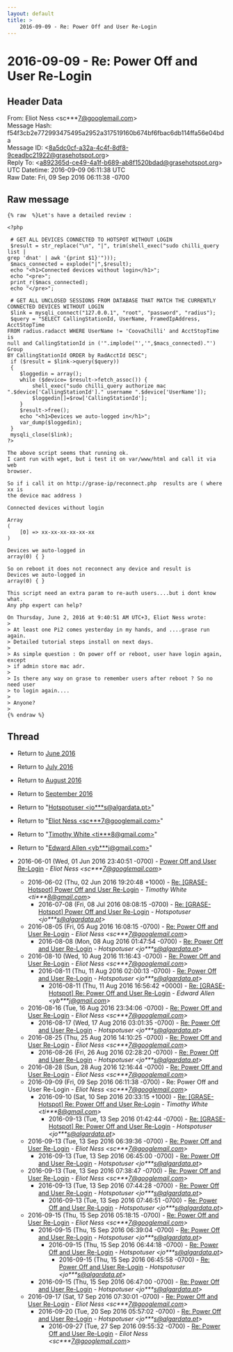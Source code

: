 ```yaml
---
layout: default
title: >
    2016-09-09 - Re: Power Off and User Re-Login
---
```


# 2016-09-09 - Re: Power Off and User Re-Login

## Header Data

From: Eliot Ness \<sc***7@googlemail.com\><br>
Message Hash: f54f3cb2e772993475495a2952a317519160b674bf6fbac6db114ffa56e04bda<br>
Message ID: \<8a5dc0cf-a32a-4c4f-8df8-9ceadbc21922@grasehotspot.org\><br>
Reply To: \<a892365d-ce49-4a1f-b689-ab8f1520bdad@grasehotspot.org\><br>
UTC Datetime: 2016-09-09 06:11:38 UTC<br>
Raw Date: Fri, 09 Sep 2016 06:11:38 -0700<br>

## Raw message

```
{% raw  %}Let's have a detailed review :

<?php
 
 # GET ALL DEVICES CONNECTED TO HOTSPOT WITHOUT LOGIN
 $result = str_replace("\n", "|", trim(shell_exec("sudo chilli_query list | 
grep 'dnat' | awk '{print $1}'")));
 $macs_connected = explode("|",$result);
 echo "<h1>Connected devices without login</h1>";
 echo "<pre>";
 print_r($macs_connected);
 echo "</pre>";
 
 # GET ALL UNCLOSED SESSIONS FROM DATABASE THAT MATCH THE CURRENTLY 
CONNECTED DEVICES WITHOUT LOGIN
 $link = mysqli_connect("127.0.0.1", "root", "password", "radius");
 $query = "SELECT CallingStationId, UserName, FramedIpAddress, AcctStopTime 
FROM radius.radacct WHERE UserName != 'CoovaChilli' and AcctStopTime is 
null and CallingStationId in ('".implode("','",$macs_connected)."') Group 
BY CallingStationId ORDER by RadAcctId DESC";
 if ($result = $link->query($query))
 {
    $loggedin = array();
    while ($device= $result->fetch_assoc()) {
        shell_exec("sudo chilli_query authorize mac 
".$device['CallingStationId']." username ".$device['UserName']);
        $loggedin[]=$row['CallingStationId'];
    }
    $result->free();
    echo "<h1>Devices we auto-logged in</h1>";
    var_dump($loggedin);
 }
 mysqli_close($link);
?>

The above script seems that running ok.
I cant run with wget, but i test it on var/www/html and call it via web 
browser.

So if i call it on http://grase-ip/reconnect.php  results are ( where xx is 
the device mac address )

Connected devices without login

Array
(
    [0] => xx-xx-xx-xx-xx-xx  
)

Devices we auto-logged in
array(0) { } 

So on reboot it does not reconnect any device and result is
Devices we auto-logged in
array(0) { } 

This script need an extra param to re-auth users....but i dont know what.
Any php expert can help?

On Thursday, June 2, 2016 at 9:40:51 AM UTC+3, Eliot Ness wrote:
>
> At least one Pi2 comes yesterday in my hands, and ....grase run again.
> Detailed tutorial steps install on next days.
>
> As simple question : On power off or reboot, user have login again, except 
> if admin store mac adr.
>
> Is there any way on grase to remember users after reboot ? So no need user 
> to login again....
>
> Anyone?
>
{% endraw %}
```

## Thread

+ Return to [June 2016](/archive/2016/06)
+ Return to [July 2016](/archive/2016/07)
+ Return to [August 2016](/archive/2016/08)
+ Return to [September 2016](/archive/2016/09)

+ Return to "[Hotspotuser <jo***s<span>@</span>algardata.pt>](/authors/jo___s_at_algardata_pt)"
+ Return to "[Eliot Ness <sc***7<span>@</span>googlemail.com>](/authors/sc___7_at_googlemail_com)"
+ Return to "[Timothy White <ti***8<span>@</span>gmail.com>](/authors/ti___8_at_gmail_com)"
+ Return to "[Edward Allen <yb***j<span>@</span>gmail.com>](/authors/yb___j_at_gmail_com)"

+ 2016-06-01 (Wed, 01 Jun 2016 23:40:51 -0700) - [Power Off and User Re-Login](/archive/2016/06/051aa5a7c53e211504e496ecbd27a6bba85e06c7ecfc233db7089e778b00faaf) - _Eliot Ness \<sc***7@googlemail.com\>_
  + 2016-06-02 (Thu, 02 Jun 2016 19:20:48 +1000) - [Re: [GRASE-Hotspot] Power Off and User Re-Login](/archive/2016/06/1e7c8ee4bdba789ad9d84db50d49acb6e8fd74ccf43cd78651a9efad1588ed86) - _Timothy White \<ti***8@gmail.com\>_
    + 2016-07-08 (Fri, 08 Jul 2016 08:08:15 -0700) - [Re: [GRASE-Hotspot] Power Off and User Re-Login](/archive/2016/07/e7c7da0a832fbb1859c27df071696a7462b20e9b3d32b508cffa7ab55c12c233) - _Hotspotuser \<jo***s@algardata.pt\>_
  + 2016-08-05 (Fri, 05 Aug 2016 16:08:15 -0700) - [Re: Power Off and User Re-Login](/archive/2016/08/ab532a678e3a01adf200a3ae5d5981fb2ba4852edea07fa23f0488dbe2d9b1a2) - _Eliot Ness \<sc***7@googlemail.com\>_
    + 2016-08-08 (Mon, 08 Aug 2016 01:47:54 -0700) - [Re: Power Off and User Re-Login](/archive/2016/08/c468696edce756ef3cbbacecfc1f5c56fd930d8381a61a089adc3bb9c964cfb8) - _Hotspotuser \<jo***s@algardata.pt\>_
  + 2016-08-10 (Wed, 10 Aug 2016 11:16:43 -0700) - [Re: Power Off and User Re-Login](/archive/2016/08/c2e40ce4612ff53118f083c428d880a0928f1a799f039112bc2991ed0f500d8b) - _Eliot Ness \<sc***7@googlemail.com\>_
    + 2016-08-11 (Thu, 11 Aug 2016 02:00:13 -0700) - [Re: Power Off and User Re-Login](/archive/2016/08/0dbff5e1f170169dd959e2aa2cea91343e60bff57a48f56201f969d47991ab7a) - _Hotspotuser \<jo***s@algardata.pt\>_
      + 2016-08-11 (Thu, 11 Aug 2016 16:56:42 +0000) - [Re: [GRASE-Hotspot] Re: Power Off and User Re-Login](/archive/2016/08/6d4c37d869cbf14841e3b89c2893e9e54641df08946ada4deb1389c333feddf3) - _Edward Allen \<yb***j@gmail.com\>_
  + 2016-08-16 (Tue, 16 Aug 2016 23:34:06 -0700) - [Re: Power Off and User Re-Login](/archive/2016/08/3822b70cdb3f252e0c1ded33a97971ae8479ca1011c24bb6fbca988be5b5c977) - _Eliot Ness \<sc***7@googlemail.com\>_
    + 2016-08-17 (Wed, 17 Aug 2016 03:01:35 -0700) - [Re: Power Off and User Re-Login](/archive/2016/08/91a9caa00df6a1e4cf75da6c9800837c1a8f2f4f74a5309e8b9c4b12fb65ba93) - _Hotspotuser \<jo***s@algardata.pt\>_
  + 2016-08-25 (Thu, 25 Aug 2016 14:10:25 -0700) - [Re: Power Off and User Re-Login](/archive/2016/08/476900dbbd1e1be58b24780889126ca49a106dd2544fa744283642fed944ec0b) - _Eliot Ness \<sc***7@googlemail.com\>_
    + 2016-08-26 (Fri, 26 Aug 2016 02:28:20 -0700) - [Re: Power Off and User Re-Login](/archive/2016/08/2a38dc1b0afcd9fedab30f486b5d0a0e527ad0d559319dd1526bf7aa3d8d6d76) - _Hotspotuser \<jo***s@algardata.pt\>_
  + 2016-08-28 (Sun, 28 Aug 2016 12:16:44 -0700) - [Re: Power Off and User Re-Login](/archive/2016/08/707468eabbfac27d6e7f981b874a37bf6515353001b7b1b6715e7d2c0b048128) - _Eliot Ness \<sc***7@googlemail.com\>_
  + 2016-09-09 (Fri, 09 Sep 2016 06:11:38 -0700) - Re: Power Off and User Re-Login - _Eliot Ness \<sc***7@googlemail.com\>_
    + 2016-09-10 (Sat, 10 Sep 2016 20:33:15 +1000) - [Re: [GRASE-Hotspot] Re: Power Off and User Re-Login](/archive/2016/09/b40119bc150f92ae7f4176862851a3d696c13d5e2ddb7d127e4aca8b7f0768af) - _Timothy White \<ti***8@gmail.com\>_
      + 2016-09-13 (Tue, 13 Sep 2016 01:42:44 -0700) - [Re: [GRASE-Hotspot] Re: Power Off and User Re-Login](/archive/2016/09/5933fcd1d77d7d3fb649a26f35ad1f1e4febc9010d4bee05033cc2861c3b69cf) - _Hotspotuser \<jo***s@algardata.pt\>_
  + 2016-09-13 (Tue, 13 Sep 2016 06:39:36 -0700) - [Re: Power Off and User Re-Login](/archive/2016/09/face9195c7091030f5f644161d522753488cdcf22a595faa0bdb990fa3328170) - _Eliot Ness \<sc***7@googlemail.com\>_
    + 2016-09-13 (Tue, 13 Sep 2016 06:45:00 -0700) - [Re: Power Off and User Re-Login](/archive/2016/09/df4952d794d2aeed5c07b4fc054f023f113d4b546c860b3584be20796f28e86c) - _Hotspotuser \<jo***s@algardata.pt\>_
  + 2016-09-13 (Tue, 13 Sep 2016 07:38:47 -0700) - [Re: Power Off and User Re-Login](/archive/2016/09/3a5b5dc94a86811d64c414c9e0c56f70ccac89a8c23f25e23eba1d4e76a95522) - _Eliot Ness \<sc***7@googlemail.com\>_
    + 2016-09-13 (Tue, 13 Sep 2016 07:44:28 -0700) - [Re: Power Off and User Re-Login](/archive/2016/09/6c51bece8c87dee5a2bd7ef0ab7ae98585f04f5ea93f454a498a7a44ec3db343) - _Hotspotuser \<jo***s@algardata.pt\>_
      + 2016-09-13 (Tue, 13 Sep 2016 07:46:51 -0700) - [Re: Power Off and User Re-Login](/archive/2016/09/0afc93269d66eb2d26d9819906745924ebf60c6ddaa460ac65538d0f8cf0ada0) - _Hotspotuser \<jo***s@algardata.pt\>_
  + 2016-09-15 (Thu, 15 Sep 2016 05:18:15 -0700) - [Re: Power Off and User Re-Login](/archive/2016/09/1c63ec5e06a6bbce6070493df4699b5563157f1226b7863b986fff950b069312) - _Eliot Ness \<sc***7@googlemail.com\>_
    + 2016-09-15 (Thu, 15 Sep 2016 06:39:04 -0700) - [Re: Power Off and User Re-Login](/archive/2016/09/f92c333713583c5ed78233f9482b3c4575cdb8ca079a693412d2c5ed241fa5fe) - _Hotspotuser \<jo***s@algardata.pt\>_
      + 2016-09-15 (Thu, 15 Sep 2016 06:44:18 -0700) - [Re: Power Off and User Re-Login](/archive/2016/09/b4b1b98b489cd5a44aa8e09028388eda4966a6f10903b3b45d1754db2de5f720) - _Hotspotuser \<jo***s@algardata.pt\>_
        + 2016-09-15 (Thu, 15 Sep 2016 06:45:58 -0700) - [Re: Power Off and User Re-Login](/archive/2016/09/76524d9b9ef991d691a4efc296b149e874d8d57074fadefd6ff295eb4617e08c) - _Hotspotuser \<jo***s@algardata.pt\>_
    + 2016-09-15 (Thu, 15 Sep 2016 06:47:00 -0700) - [Re: Power Off and User Re-Login](/archive/2016/09/33be5c9a368ff4d4b53e087603ca4e92df268fb36b3a0b1836290f36eda29a76) - _Hotspotuser \<jo***s@algardata.pt\>_
  + 2016-09-17 (Sat, 17 Sep 2016 07:30:01 -0700) - [Re: Power Off and User Re-Login](/archive/2016/09/066407dd887b847081bee5dfb103e9f0b19a045ed18442fc637f642c67476cbd) - _Eliot Ness \<sc***7@googlemail.com\>_
    + 2016-09-20 (Tue, 20 Sep 2016 05:57:02 -0700) - [Re: Power Off and User Re-Login](/archive/2016/09/da4f8bbdd38dfb2e4441baf125220a5317b2e77999dcfa90a617b67beb7b1b33) - _Hotspotuser \<jo***s@algardata.pt\>_
      + 2016-09-27 (Tue, 27 Sep 2016 09:55:32 -0700) - [Re: Power Off and User Re-Login](/archive/2016/09/b7dde42340ba1ae0e230d5d0aca515880b1e18514121a855294efb6498c4c58e) - _Eliot Ness \<sc***7@googlemail.com\>_

